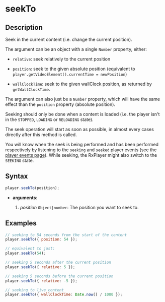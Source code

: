 # seekTo

## Description

Seek in the current content (i.e. change the current position).

The argument can be an object with a single `Number` property, either:

- `relative`: seek relatively to the current position

- `position`: seek to the given absolute position (equivalent to `player.getVideoElement().currentTime = newPosition`)

- `wallClockTime`: seek to the given wallClock position, as returned by
  `getWallClockTime`.

The argument can also just be a `Number` property, which will have the same
effect than the `position` property (absolute position).

Seeking should only be done when a content is loaded (i.e. the player isn't
in the `STOPPED`, `LOADING` or `RELOADING` state).

The seek operation will start as soon as possible, in almost every cases
directly after this method is called.

You will know when the seek is being performed and has been performed
respectively by listening to the `seeking` and `seeked` player events (see the
[player events page](../Player_Events.md)). While seeking, the RxPlayer might
also switch to the `SEEKING` state.

## Syntax

```js
player.seekTo(position);
```

- **arguments**:

  1.  _position_ `Object|number`: The position you want to seek to.

## Examples

```js
// seeking to 54 seconds from the start of the content
player.seekTo({ position: 54 });

// equivalent to just:
player.seekTo(54);

// seeking 5 seconds after the current position
player.seekTo({ relative: 5 });

// seeking 5 seconds before the current position
player.seekTo({ relative: -5 });

// seeking to live content
player.seekTo({ wallClockTime: Date.now() / 1000 });
```

